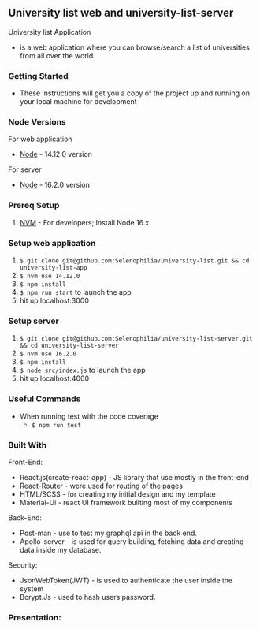 ## University list web and university-list-server

University list Application

- is a web application where you can browse/search a list of universities from all over the world.

### Getting Started

- These instructions will get you a copy of the project up and running on your local machine for development

### Node Versions

For web application

- [Node](https://github.com/nodejs/node/blob/master/doc/changelogs/CHANGELOG_V14.md#14.12.0) - 14.12.0 version

For server

- [Node](https://github.com/nodejs/node/blob/master/doc/changelogs/CHANGELOG_V14.md#16.2.0) - 16.2.0 version

### Prereq Setup

1. [NVM](https://github.com/nvm-sh/nvm#installing-and-updating) - For developers; Install Node 16.x

### Setup web application

1. `$ git clone git@github.com:Selenophilia/University-list.git && cd university-list-app`
2. `$ nvm use 14.12.0`
3. `$ npm install`
4. `$ npm run start` to launch the app
5. hit up localhost:3000

### Setup server

1. `$ git clone git@github.com:Selenophilia/university-list-server.git && cd university-list-server`
2. `$ nvm use 16.2.0`
3. `$ npm install`
4. `$ node src/index.js` to launch the app
5. hit up localhost:4000

### Useful Commands

- When running test with the code coverage
  - `$ npm run test`

### Built With

Front-End:

- React.js(create-react-app) - JS library that use mostly in the front-end
- React-Router - were used for routing of the pages
- HTML/SCSS - for creating my initial design and my template
- Material-Ui - react UI framework builting most of my components

Back-End:

- Post-man - use to test my graphql api in the back end.
- Apollo-server - is used for query building, fetching data and creating data inside my database.

Security:

- JsonWebToken(JWT) - is used to authenticate the user inside the system
- Bcrypt.Js - used to hash users password.

### Presentation:
